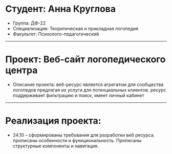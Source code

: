 # Студент: Анна Круглова
- Группа: ДФ-22
- Специализация: Теоритическая и прикладная логопедия 
- Факультет: Психолого-педагогический
---
# Проект: Веб-сайт логопедического центра
- Описание проекта: веб-ресурс является агрегатом для сообщества логопедов предлагая их услуги для потенциальных клиентов. ресурс поддерживает фильтрацию и поиск, имеет личный кабинет
---
# Реализация проекта:
- 24.10 – сформированы требования для разработки веб ресурса. прописаны особенности и функциональность. Прописаны структурные компоненты и навигация.